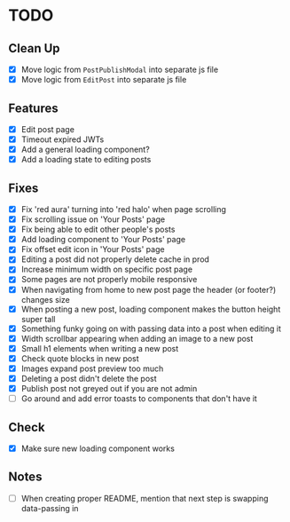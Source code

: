 # TODO

## Clean Up

- [x] Move logic from `PostPublishModal` into separate js file
- [x] Move logic from `EditPost` into separate js file

## Features

- [x] Edit post page
- [x] Timeout expired JWTs
- [x] Add a general loading component?
- [x] Add a loading state to editing posts

## Fixes

- [x] Fix 'red aura' turning into 'red halo' when page scrolling
- [x] Fix scrolling issue on 'Your Posts' page
- [x] Fix being able to edit other people's posts
- [x] Add loading component to 'Your Posts' page
- [x] Fix offset edit icon in 'Your Posts' page
- [x] Editing a post did not properly delete cache in prod
- [x] Increase minimum width on specific post page
- [x] Some pages are not properly mobile responsive
- [x] When navigating from home to new post page the header (or footer?) changes size
- [x] When posting a new post, loading component makes the button height super tall
- [x] Something funky going on with passing data into a post when editing it
- [x] Width scrollbar appearing when adding an image to a new post
- [x] Small h1 elements when writing a new post
- [x] Check quote blocks in new post
- [x] Images expand post preview too much
- [x] Deleting a post didn't delete the post
- [x] Publish post not greyed out if you are not admin
- [ ] Go around and add error toasts to components that don't have it

## Check

- [x] Make sure new loading component works

## Notes

- [ ] When creating proper README, mention that next step is swapping data-passing in
